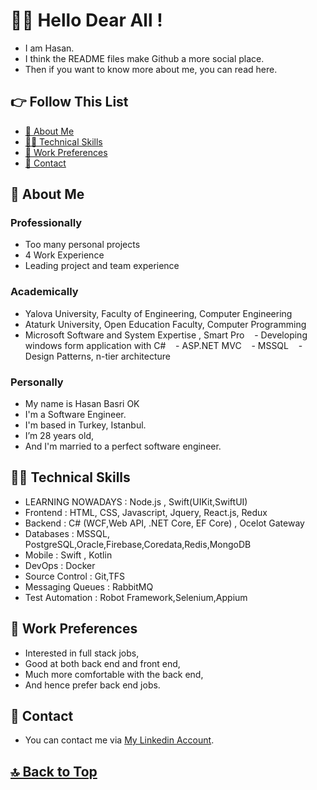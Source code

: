 # 🙋‍♂️ Hello Dear All !

- I am Hasan. 
- I think the README files make Github a more social place. 
- Then if you want to know more about me, you can read here.

## 👉 Follow This List

- [🥷 About Me](#-about-me)
- [🧑‍💻 Technical Skills](#-technical-skills)
- [💼 Work Preferences](#-work-preferences)
- [💬 Contact](#-contact)

## 🥷 About Me 

### Professionally 

- Too many personal projects 
- 4 Work Experience
- Leading project and team experience

### Academically 

- Yalova University, Faculty of Engineering, Computer Engineering  
- Ataturk University, Open Education Faculty, Computer Programming 
- Microsoft Software and System Expertise , Smart Pro 
   - Developing windows form application with C#
   - ASP.NET MVC
   - MSSQL 
   - Design Patterns, n-tier architecture 

### Personally 

- My name is Hasan Basri OK
- I'm a Software Engineer. 
- I'm based in Turkey, Istanbul. 
- I’m 28 years old, 
- And I'm married to a perfect software engineer. 

## 🧑‍💻 Technical Skills 

- LEARNING NOWADAYS : Node.js , Swift(UIKit,SwiftUI)
- Frontend : HTML, CSS, Javascript, Jquery, React.js, Redux
- Backend : C# (WCF,Web API, .NET Core, EF Core) , Ocelot Gateway
- Databases : MSSQL, PostgreSQL,Oracle,Firebase,Coredata,Redis,MongoDB
- Mobile : Swift , Kotlin 
- DevOps : Docker
- Source Control : Git,TFS
- Messaging Queues : RabbitMQ
- Test Automation : Robot Framework,Selenium,Appium

## 💼 Work Preferences 

- Interested in full stack jobs, 
- Good at both back end and front end, 
- Much more comfortable with the back end, 
- And hence prefer back end jobs. 

## 💬 Contact 

- You can contact me via [My Linkedin Account](https://www.linkedin.com/in/hasan-basri-ok-7221b8161/). 

## [🔝 Back to Top](#-follow-this-list)

